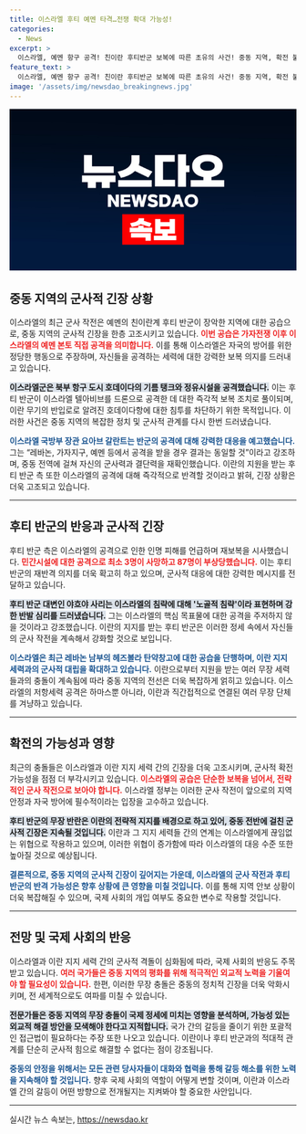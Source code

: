 ```yaml
---
title: 이스라엘 후티 예멘 타격…전쟁 확대 가능성!
categories:
  - News
excerpt: >
  이스라엘, 예멘 항구 공격! 친이란 후티반군 보복에 따른 초유의 사건! 중동 지역, 확전 불안 고조. 이란 무기 반입로라 주장하는 이스라엘의 공격, 민간인 사상자 속출! 다음 갈등의 전선은 어디일까? 클릭 & 자세히 보기!
feature_text: >
  이스라엘, 예멘 항구 공격! 친이란 후티반군 보복에 따른 초유의 사건! 중동 지역, 확전 불안 고조. 이란 무기 반입로라 주장하는 이스라엘의 공격, 민간인 사상자 속출! 다음 갈등의 전선은 어디일까? 클릭 & 자세히 보기!
image: '/assets/img/newsdao_breakingnews.jpg'
---
```


<p><img src="/assets/img/newsdao_breakingnews.jpg" alt="implanttips 속보" /></p>

<h2 data-ke-size="size26">중동 지역의 군사적 긴장 상황</h2>

<p data-ke-size="size16">이스라엘의 최근 군사 작전은 예멘의 친이란계 후티 반군이 장악한 지역에 대한 공습으로, 중동 지역의 군사적 긴장을 한층 고조시키고 있습니다. <b><span style="color: #ee2323;">이번 공습은 가자전쟁 이후 이스라엘의 예멘 본토 직접 공격을 의미합니다.</span></b> 이를 통해 이스라엘은 자국의 방어를 위한 정당한 행동으로 주장하며, 자신들을 공격하는 세력에 대한 강력한 보복 의지를 드러내고 있습니다.</p>

<p data-ke-size="size16"><b><span style="background-color: #21538527;">이스라엘군은 북부 항구 도시 호데이다의 기름 탱크와 정유시설을 공격했습니다.</span></b> 이는 후티 반군이 이스라엘 텔아비브를 드론으로 공격한 데 대한 즉각적 보복 조치로 풀이되며, 이란 무기의 반입로로 알려진 호데이다항에 대한 침투를 차단하기 위한 목적입니다. 이러한 사건은 중동 지역의 복잡한 정치 및 군사적 관계를 다시 한번 드러냈습니다.</p>

<p data-ke-size="size16"><b><span style="color: #1a5490;">이스라엘 국방부 장관 요아브 갈란트는 반군의 공격에 대해 강력한 대응을 예고했습니다.</span></b> 그는 “레바논, 가자지구, 예멘 등에서 공격을 받을 경우 결과는 동일할 것”이라고 강조하며, 중동 전역에 걸쳐 자신의 군사력과 결단력을 재확인했습니다. 이란의 지원을 받는 후티 반군 측 또한 이스라엘의 공격에 대해 즉각적으로 반격할 것이라고 밝혀, 긴장 상황은 더욱 고조되고 있습니다.</p>

<hr />

<h2 data-ke-size="size26">후티 반군의 반응과 군사적 긴장</h2>

<p data-ke-size="size16">후티 반군 측은 이스라엘의 공격으로 인한 인명 피해를 언급하며 재보복을 시사했습니다. <b><span style="color: #ee2323;">민간시설에 대한 공격으로 최소 3명이 사망하고 87명이 부상당했습니다.</span></b> 이는 후티 반군의 재반격 의지를 더욱 확고히 하고 있으며, 군사적 대응에 대한 강력한 메시지를 전달하고 있습니다.</p>

<p data-ke-size="size16"><b><span style="background-color: #21538527;">후티 반군 대변인 야흐야 사리는 이스라엘의 침략에 대해 '노골적 침략'이라 표현하며 강한 반발 심리를 드러냈습니다.</span></b> 그는 이스라엘의 핵심 목표물에 대한 공격을 주저하지 않을 것이라고 강조했습니다. 이란의 지지를 받는 후티 반군은 이러한 정세 속에서 자신들의 군사 작전을 계속해서 강화할 것으로 보입니다.</p>

<p data-ke-size="size16"><b><span style="color: #1a5490;">이스라엘은 최근 레바논 남부의 헤즈볼라 탄약창고에 대한 공습을 단행하며, 이란 지지 세력과의 군사적 대립을 확대하고 있습니다.</span></b> 이란으로부터 지원을 받는 여러 무장 세력들과의 충돌이 계속됨에 따라 중동 지역의 전선은 더욱 복잡하게 얽히고 있습니다. 이스라엘의 저항세력 공격은 하마스뿐 아니라, 이란과 직간접적으로 연결된 여러 무장 단체를 겨냥하고 있습니다.</p>

<hr />

<h2 data-ke-size="size26">확전의 가능성과 영향</h2>

<p data-ke-size="size16">최근의 충돌들은 이스라엘과 이란 지지 세력 간의 긴장을 더욱 고조시키며, 군사적 확전 가능성을 점점 더 부각시키고 있습니다. <b><span style="color: #ee2323;">이스라엘의 공습은 단순한 보복을 넘어서, 전략적인 군사 작전으로 보아야 합니다.</span></b> 이스라엘 정부는 이러한 군사 작전이 앞으로의 지역 안정과 자국 방어에 필수적이라는 입장을 고수하고 있습니다.</p>

<p data-ke-size="size16"><b><span style="background-color: #21538527;">후티 반군의 무장 반란은 이란의 전략적 지지를 배경으로 하고 있어, 중동 전반에 걸친 군사적 긴장은 지속될 것입니다.</span></b> 이란과 그 지지 세력들 간의 연계는 이스라엘에게 끊임없는 위협으로 작용하고 있으며, 이러한 위협이 증가함에 따라 이스라엘의 대응 수준 또한 높아질 것으로 예상됩니다.</p>

<p data-ke-size="size16"><b><span style="color: #1a5490;">결론적으로, 중동 지역의 군사적 긴장이 깊어지는 가운데, 이스라엘의 군사 작전과 후티 반군의 반격 가능성은 향후 상황에 큰 영향을 미칠 것입니다.</span></b> 이를 통해 지역 안보 상황이 더욱 복잡해질 수 있으며, 국제 사회의 개입 여부도 중요한 변수로 작용할 것입니다.</p>

<hr />

<h2 data-ke-size="size26">전망 및 국제 사회의 반응</h2>

<p data-ke-size="size16">이스라엘과 이란 지지 세력 간의 군사적 격돌이 심화됨에 따라, 국제 사회의 반응도 주목받고 있습니다. <b><span style="color: #ee2323;">여러 국가들은 중동 지역의 평화를 위해 적극적인 외교적 노력을 기울여야 할 필요성이 있습니다.</span></b> 한편, 이러한 무장 충돌은 중동의 정치적 긴장을 더욱 악화시키며, 전 세계적으로도 여파를 미칠 수 있습니다.</p>

<p data-ke-size="size16"><b><span style="background-color: #21538527;">전문가들은 중동 지역의 무장 충돌이 국제 정세에 미치는 영향을 분석하며, 가능성 있는 외교적 해결 방안을 모색해야 한다고 지적합니다.</span></b> 국가 간의 갈등을 줄이기 위한 포괄적인 접근법이 필요하다는 주장 또한 나오고 있습니다. 이란이나 후티 반군과의 적대적 관계를 단순히 군사적 힘으로 해결할 수 없다는 점이 강조됩니다.</p>

<p data-ke-size="size16"><b><span style="color: #1a5490;">중동의 안정을 위해서는 모든 관련 당사자들이 대화와 협력을 통해 갈등 해소를 위한 노력을 지속해야 할 것입니다.</span></b> 향후 국제 사회의 역할이 어떻게 변할 것이며, 이란과 이스라엘 간의 갈등이 어떤 방향으로 전개될지는 지켜봐야 할 중요한 사안입니다.</p>

<hr />
실시간 뉴스 속보는, <a href="https://newsdao.kr" rel="dofollow">https://newsdao.kr</a>


